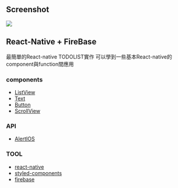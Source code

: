 ## Screenshot

![](http://g.recordit.co/gy2cLwSmsl.gif)

## React-Native + FireBase
最簡單的React-native TODOLIST實作
可以學到一些基本React-native的component與function間應用

### components
- [ListView](https://facebook.github.io/react-native/docs/listview.html#renderrow)
- [Text](https://facebook.github.io/react-native/docs/text.html)
- [Button](https://facebook.github.io/react-native/docs/button.html)
- [ScrollView](https://facebook.github.io/react-native/docs/scrollview.html)

### API
- [AlertIOS](https://facebook.github.io/react-native/docs/alertios.html)
### TOOL
- [react-native](https://facebook.github.io/react-native/)
- [styled-components](https://www.styled-components.com/)
- [firebase](https://console.firebase.google.com)
